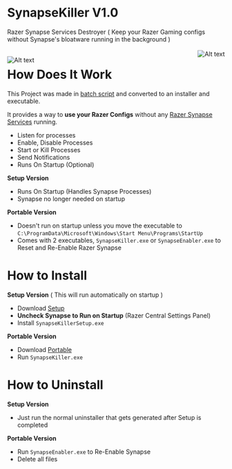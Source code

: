 # SynapseKiller V1.0
Razer Synapse Services Destroyer ( Keep your Razer Gaming configs without Synapse's bloatware running in the background )
<br></br>
<img src="https://i.ibb.co/XXBx11G/razer-blackwidow-chroma-gif-5.gif" style="float: right" alt="Alt text" title="Optional title">


<img src="https://i.ibb.co/Yh5sHBb/Razer-SServices.png" alt="Alt text" style="float: left" title="Optional title">


# How Does It Work
This Project was made in [batch  script](https://en.wikipedia.org/wiki/Batch_file) and converted to an installer and executable.

It provides a way to **use your Razer Configs** without any [Razer Synapse Services](https://www.razer.com/synapse-3) running.

* Listen for processes
* Enable, Disable Processes
* Start or Kill Processes
* Send Notifications
* Runs On Startup (Optional)

**Setup Version**
* Runs On Startup (Handles Synapse Processes)
* Synapse no longer needed on startup

**Portable Version**
* Doesn't run on startup unless you move the executable to `C:\ProgramData\Microsoft\Windows\Start Menu\Programs\StartUp`
* Comes with 2 executables, `SynapseKiller.exe` or `SynapseEnabler.exe` to Reset and Re-Enable Razer Synapse


# How to Install
**Setup Version** ( This will run automatically on startup )
* Download [Setup](https://github.com/NxRoot/SynapseKiller/releases/tag/Latest)
* **Uncheck Synapse to Run on Startup** (Razer Central Settings Panel)
* Install `SynapseKillerSetup.exe`

**Portable Version**
* Download [Portable](https://github.com/NxRoot/SynapseKiller/releases/tag/Latest)
* Run `SynapseKiller.exe`

# How to Uninstall
**Setup Version**
* Just run the normal uninstaller that gets generated after Setup is completed

**Portable Version**
* Run `SynapseEnabler.exe` to Re-Enable Synapse
* Delete all files

